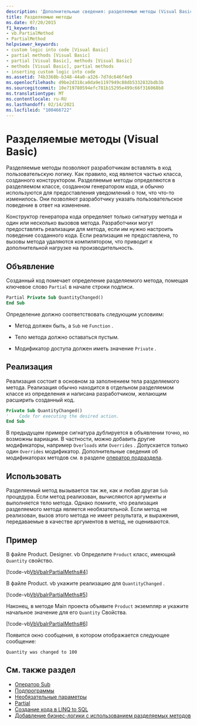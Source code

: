 ```yaml
---
description: 'Дополнительные сведения: разделяемые методы (Visual Basic)'
title: Разделяемые методы
ms.date: 07/20/2015
f1_keywords:
- vb.PartialMethod
- PartialMethod
helpviewer_keywords:
- custom logic into code [Visual Basic]
- partial methods [Visual Basic]
- partial [Visual Basic], methods [Visual Basic]
- methods [Visual Basic], partial methods
- inserting custom logic into code
ms.assetid: 74b3368b-b348-44a0-a326-7d7dc646f4e9
ms.openlocfilehash: d9be2d318ca0da9e1197949c88db5332832bdb3b
ms.sourcegitcommit: 10e719780594efc781b15295e499c66f316068b8
ms.translationtype: MT
ms.contentlocale: ru-RU
ms.lasthandoff: 02/14/2021
ms.locfileid: "100466722"
---
```

# <a name="partial-methods-visual-basic"></a>Разделяемые методы (Visual Basic)

Разделяемые методы позволяют разработчикам вставлять в код пользовательскую логику. Как правило, код является частью класса, созданного конструктором. Разделяемые методы определяются в разделяемом классе, созданном генератором кода, и обычно используются для предоставления уведомлений о том, что что-то изменилось. Они позволяют разработчику указать пользовательское поведение в ответ на изменение.  
  
 Конструктор генератора кода определяет только сигнатуру метода и один или несколько вызовов метода. Разработчики могут предоставлять реализации для метода, если им нужно настроить поведение созданного кода. Если реализация не предоставлена, то вызовы метода удаляются компилятором, что приводит к дополнительной нагрузке на производительность.  
  
## <a name="declaration"></a>Объявление  

 Созданный код помечает определение разделяемого метода, помещая ключевое слово `Partial` в начале строки подписи.  
  
```vb  
Partial Private Sub QuantityChanged()  
End Sub  
```  
  
 Определение должно соответствовать следующим условиям:  
  
- Метод должен быть, а `Sub` не `Function` .  
  
- Тело метода должно оставаться пустым.  
  
- Модификатор доступа должен иметь значение `Private` .  
  
## <a name="implementation"></a>Реализация  

 Реализация состоит в основном за заполнением тела разделяемого метода. Реализация обычно находится в отдельном разделяемом классе из определения и написана разработчиком, желающим расширить созданный код.  
  
```vb  
Private Sub QuantityChanged()  
'    Code for executing the desired action.  
End Sub  
```  
  
 В предыдущем примере сигнатура дублируется в объявлении точно, но возможны вариации. В частности, можно добавить другие модификаторы, например `Overloads` или `Overrides` . Допускается только один `Overrides` модификатор. Дополнительные сведения об модификаторах методов см. в разделе [оператор подраздела](../../../language-reference/statements/sub-statement.md).  
  
## <a name="use"></a>Использовать  

 Разделяемый метод вызывается так же, как и любая другая `Sub` процедура. Если метод реализован, вычисляются аргументы и выполняется тело метода. Однако помните, что реализация разделяемого метода является необязательной. Если метод не реализован, вызов этого метода не имеет результата, и выражения, передаваемые в качестве аргументов в метод, не оцениваются.  
  
## <a name="example"></a>Пример  

 В файле Product. Designer. vb Определите `Product` класс, имеющий `Quantity` свойство.  
  
 [!code-vb[VbVbalrPartialMeths#4](~/samples/snippets/visualbasic/VS_Snippets_VBCSharp/VbVbalrPartialMeths/VB/Class1.vb#4)]  
  
 В файле Product. vb укажите реализацию для `QuantityChanged` .  
  
 [!code-vb[VbVbalrPartialMeths#5](~/samples/snippets/visualbasic/VS_Snippets_VBCSharp/VbVbalrPartialMeths/VB/Class1.vb#5)]  
  
 Наконец, в методе Main проекта объявите `Product` экземпляр и укажите начальное значение для его `Quantity` Свойства.  
  
 [!code-vb[VbVbalrPartialMeths#6](~/samples/snippets/visualbasic/VS_Snippets_VBCSharp/VbVbalrPartialMeths/VB/Class1.vb#6)]  
  
 Появится окно сообщения, в котором отображается следующее сообщение:  
  
 `Quantity was changed to 100`  
  
## <a name="see-also"></a>См. также раздел

- [Оператор Sub](../../../language-reference/statements/sub-statement.md)
- [Подпрограммы](./sub-procedures.md)
- [Необязательные параметры](./optional-parameters.md)
- [Partial](../../../language-reference/modifiers/partial.md)
- [Создание кода в LINQ to SQL](../../../../framework/data/adonet/sql/linq/code-generation-in-linq-to-sql.md)
- [Добавление бизнес-логики с использованием разделяемых методов](../../../../framework/data/adonet/sql/linq/adding-business-logic-by-using-partial-methods.md)
